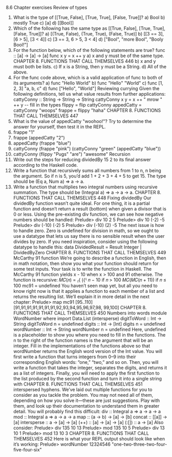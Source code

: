 8.6 Chapter exercises
Review of types
1. What is the type of [[True, False], [True, True], [False,
True]]?
a) Bool
b) mostly True
c) [a]
d) [[Bool]]
2. Which of the following has the same type as [[True, False],
[True, True], [False, True]]?
a) [(True, False), (True, True), (False, True)]
b) [[3 == 3], [6 > 5], [3 < 4]]
c) [3 == 3, 6 > 5, 3 < 4]
d) ["Bool", "more Bool", "Booly Bool!"]
3. For the function below, which of the following statements
are true?
func :: [a] -> [a] -> [a]
func x y = x ++ y
a) x and y must be of the same type.
CHAPTER 8. FUNCTIONS THAT CALL THEMSELVES 446
b) x and y must both be lists.
c) If x is a String, then y must be a String.
d) All of the above.
4. For the func code above, which is a valid application of
func to both of its arguments?
a) func "Hello World"
b) func "Hello" "World"
c) func [1, 2, 3] "a, b, c"
d) func ["Hello", "World"]
Reviewing currying
Given the following definitions, tell us what value results from
further applications:
cattyConny :: String -> String -> String
cattyConny x y = x ++ " mrow " ++ y
-- fill in the types
flippy = flip cattyConny
appedCatty = cattyConny "woops"
frappe = flippy "haha"
CHAPTER 8. FUNCTIONS THAT CALL THEMSELVES 447
1. What is the value of appedCatty "woohoo!"? Try to determine the answer for yourself, then test it in the REPL.
2. frappe "1"
3. frappe (appedCatty "2")
4. appedCatty (frappe "blue")
5. cattyConny (frappe "pink")
(cattyConny "green"
(appedCatty "blue"))
6. cattyConny (flippy "Pugs" "are") "awesome"
Recursion
1. Write out the steps for reducing dividedBy 15 2 to its final
answer according to the Haskell code.
2. Write a function that recursively sums all numbers from
1 to n, n being the argument. So if n is 5, you’d add 1 + 2 +
3 + 4 + 5 to get 15. The type should be (Eq a, Num a) => a
-> a.
3. Write a function that multiplies two integral numbers
using recursive summation. The type should be (Integral
a) => a -> a -> a.
CHAPTER 8. FUNCTIONS THAT CALL THEMSELVES 448
Fixing dividedBy
Our dividedBy function wasn’t quite ideal. For one thing, it is
a partial function and doesn’t return a result (bottom) when
given a divisor that is 0 or less.
Using the pre-existing div function, we can see how negative
numbers should be handled:
Prelude> div 10 2
5
Prelude> div 10 (-2)
-5
Prelude> div (-10) (-2)
5
Prelude> div (-10) (2)
-5
The next issue is how to handle zero. Zero is undefined for
division in math, so we ought to use a datatype that lets us say
there is no sensible result when the user divides by zero. If
you need inspiration, consider using the following datatype to
handle this:
data DividedResult =
Result Integer
| DividedByZero
CHAPTER 8. FUNCTIONS THAT CALL THEMSELVES 449
McCarthy 91 function
We’re going to describe a function in English, then in math
notation, then show you what your function should return for
some test inputs. Your task is to write the function in Haskell.
The McCarthy 91 function yields x - 10 when x > 100 and
91 otherwise. The function is recursive:
𝑀𝐶(𝑛) =
⎧{
⎨{⎩
𝑛 − 10 if 𝑛 > 100
𝑀𝐶(𝑀𝐶(𝑛 + 11)) if 𝑛 ≤ 100
mc91 = undefined
You haven’t seen map yet, but all you need to know right
now is that it applies a function to each member of a list and
returns the resulting list. We’ll explain it in more detail in the
next chapter:
Prelude> map mc91 [95..110]
[91,91,91,91,91,91,91,92,93,94,95,96,97,98,
99,100]
CHAPTER 8. FUNCTIONS THAT CALL THEMSELVES 450
Numbers into words
module WordNumber where
import Data.List (intersperse)
digitToWord :: Int -> String
digitToWord n = undefined
digits :: Int -> [Int]
digits n = undefined
wordNumber :: Int -> String
wordNumber n = undefined
Here, undefined is a placeholder to show you where you need
to fill in the functions. The n to the right of the function names
is the argument that will be an integer.
Fill in the implementations of the functions above so that
wordNumber returns the English word version of the Int value.
You will first write a function that turns integers from 0–9
into their corresponding English words: “one,” “two,” and so
on. Then, you will write a function that takes the integer,
separates the digits, and returns it as a list of integers. Finally,
you will need to apply the first function to the list produced
by the second function and turn it into a single string with
CHAPTER 8. FUNCTIONS THAT CALL THEMSELVES 451
interspersed hyphens.
We’ve laid out multiple functions for you to consider as you
tackle the problem. You may not need all of them, depending
on how you solve it—these are just suggestions. Play with
them, and look up their documentation to understand them
in greater detail.
You will probably find this difficult:
div :: Integral a => a -> a -> a
mod :: Integral a => a -> a -> a
map :: (a -> b) -> [a] -> [b]
concat :: [[a]] -> [a]
intersperse :: a -> [a] -> [a]
(++) :: [a] -> [a] -> [a]
(:[]) :: a -> [a]
Also consider:
Prelude> div 135 10
13
Prelude> mod 135 10
5
Prelude> div 13 10
1
Prelude> mod 13 10
3
CHAPTER 8. FUNCTIONS THAT CALL THEMSELVES 452
Here is what your REPL output should look like when it’s
working:
Prelude> wordNumber 12324546
"one-two-three-two-four-five-four-six"
